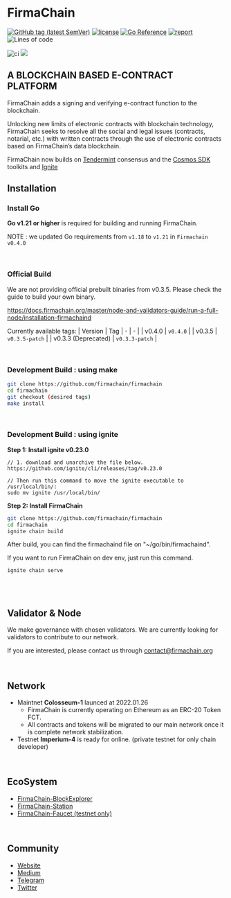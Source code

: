 # FirmaChain

[![GitHub tag (latest SemVer)](https://img.shields.io/github/v/tag/firmachain/firmachain)](https://github.com/firmachain/firmachain/releases)
[![license](https://img.shields.io/badge/License-Apache%202.0-blue.svg)](https://github.com/firmachain/firmachain/blob/master/LICENSE)
[![Go Reference](https://pkg.go.dev/badge/github.com/firmachain/firmachain/.svg)](https://pkg.go.dev/github.com/firmachain/firmachain/)
[![report](https://goreportcard.com/badge/github.com/firmachain/firmachain)](https://goreportcard.com/report/github.com/firmachain/firmachain)
![Lines of code](https://img.shields.io/tokei/lines/github/firmachain/firmachain)

![ci](https://github.com/firmachain/firmachain/actions/workflows/test.yml/badge.svg)
<a href="https://codecov.io/gh/firmachain/firmachain">
    <img src="https://codecov.io/gh/firmachain/firmachain/branch/master/graph/badge.svg">
</a>


## A BLOCKCHAIN BASED E-CONTRACT PLATFORM

FirmaChain adds a signing and verifying e-contract function to the blockchain.

Unlocking new limits of electronic contracts with blockchain technology, FirmaChain seeks to resolve all the social and legal issues (contracts, notarial, etc.) with written contracts through the use of electronic contracts based on FirmaChain’s data blockchain.

FirmaChain now builds on [Tendermint](https://github.com/tendermint/tendermint) consensus and the [Cosmos SDK](https://github.com/cosmos/cosmos-sdk) toolkits and [Ignite](https://github.com/ignite/cli/)


## Installation

### Install Go ###

**Go v1.21 or higher** is required for building and running FirmaChain.

NOTE : we updated Go requirements from `v1.18` to `v1.21` in `Firmachain v0.4.0`

</br>

### Official Build  ###

We are not providing official prebuilt binaries from v0.3.5. Please check the guide to build your own binary.

https://docs.firmachain.org/master/node-and-validators-guide/run-a-full-node/installation-firmachaind

Currently available tags:
| Version | Tag
| - | - |
| v0.4.0 | `v0.4.0` |
| v0.3.5 | `v0.3.5-patch` |
| v0.3.3 (Deprecated) | `v0.3.3-patch` |

</br>

### Development Build : using make ###

```bash
git clone https://github.com/firmachain/firmachain
cd firmachain
git checkout (desired tags)
make install
```

</br>

### Development Build : using ignite ###

**Step 1: Install ignite v0.23.0**
```
// 1. download and unarchive the file below. 
https://github.com/ignite/cli/releases/tag/v0.23.0

// Then run this command to move the ignite executable to /usr/local/bin/:
sudo mv ignite /usr/local/bin/
```

**Step 2: Install FirmaChain**

```bash
git clone https://github.com/firmachain/firmachain
cd firmachain
ignite chain build
```

After build, you can find the firmachaind file on "~/go/bin/firmachaind".

If you want to run FirmaChain on dev env, just run this command.

```bash
ignite chain serve
```

</br>
</br>

## Validator & Node
We make governance with chosen validators.
We are currently looking for validators to contribute to our network. 

If you are interested, please contact us through contact@firmachain.org

</br>

## Network 

- Maintnet **Colosseum-1** launced at 2022.01.26
    - FirmaChain is currently operating on Ethereum as an ERC-20 Token FCT. 
    - All contracts and tokens will be migrated to our main network once it is complete network stabilization.
- Testnet **Imperium-4** is ready for online. (private testnet for only chain developer)

</br>

## EcoSystem
- [FirmaChain-BlockExplorer](https://github.com/FirmaChain/firmachain-explorer)
- [FirmaChain-Station](https://github.com/FirmaChain/firma-station) 
- [FirmaChain-Faucet (testnet only)](https://github.com/FirmaChain/firmachain-faucet) 

</br>

## Community
- [Website](https://firmachain.org/#/)
- [Medium](https://medium.com/firmachain)
- [Telegram](https://t.me/firmachain_announcement)
- [Twitter](https://twitter.com/firmachain)
